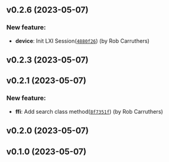 ## v0.2.6 (2023-05-07)

### New feature:

- **device**: Init LXI Session([`4880f26`](https://github.com/robcarruthers/lxi_rb/commit/4880f2602b0a63713186a407ac4b3d2bd2dd4b10)) (by Rob Carruthers)

## v0.2.3 (2023-05-07)

## v0.2.1 (2023-05-07)

### New feature:

- **ffi**: Add search class method([`8f7351f`](https://github.com/robcarruthers/lxi_rb/commit/8f7351f9b541614a717a83d291d169b1fd8db356)) (by Rob Carruthers)

## v0.2.0 (2023-05-07)

## v0.1.0 (2023-05-07)
